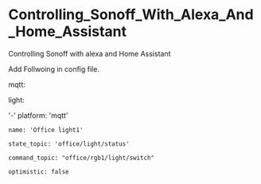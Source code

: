 # Controlling_Sonoff_With_Alexa_And_Home_Assistant
Controlling Sonoff with alexa and Home Assistant


Add Follwoing in config file.

mqtt:

light:
  
  '-' platform: 'mqtt'
  
    name: 'Office light1'
    
    state_topic: 'office/light/status'
    
    command_topic: "office/rgb1/light/switch"
    
    optimistic: false
